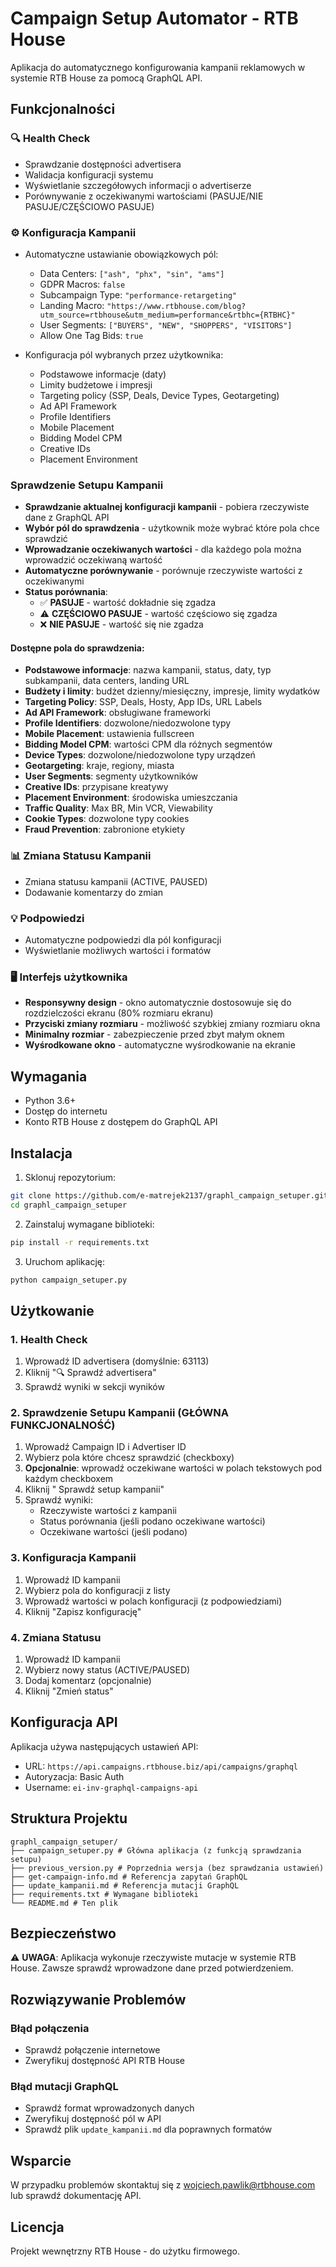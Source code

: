 # Campaign Setup Automator - RTB House

Aplikacja do automatycznego konfigurowania kampanii reklamowych w systemie RTB House za pomocą GraphQL API.

## Funkcjonalności

### 🔍 Health Check
- Sprawdzanie dostępności advertisera
- Walidacja konfiguracji systemu
- Wyświetlanie szczegółowych informacji o advertiserze
- Porównywanie z oczekiwanymi wartościami (PASUJE/NIE PASUJE/CZĘŚCIOWO PASUJE)

### ⚙️ Konfiguracja Kampanii
- Automatyczne ustawianie obowiązkowych pól:
  - Data Centers: `["ash", "phx", "sin", "ams"]`
  - GDPR Macros: `false`
  - Subcampaign Type: `"performance-retargeting"`
  - Landing Macro: `"https://www.rtbhouse.com/blog?utm_source=rtbhouse&utm_medium=performance&rtbhc={RTBHC}"`
  - User Segments: `["BUYERS", "NEW", "SHOPPERS", "VISITORS"]`
  - Allow One Tag Bids: `true`

- Konfiguracja pól wybranych przez użytkownika:
  - Podstawowe informacje (daty)
  - Limity budżetowe i impresji
  - Targeting policy (SSP, Deals, Device Types, Geotargeting)
  - Ad API Framework
  - Profile Identifiers
  - Mobile Placement
  - Bidding Model CPM
  - Creative IDs
  - Placement Environment

### Sprawdzenie Setupu Kampanii
- **Sprawdzanie aktualnej konfiguracji kampanii** - pobiera rzeczywiste dane z GraphQL API
- **Wybór pól do sprawdzenia** - użytkownik może wybrać które pola chce sprawdzić
- **Wprowadzanie oczekiwanych wartości** - dla każdego pola można wprowadzić oczekiwaną wartość
- **Automatyczne porównywanie** - porównuje rzeczywiste wartości z oczekiwanymi
- **Status porównania**:
  - ✅ **PASUJE** - wartość dokładnie się zgadza
  - ⚠️ **CZĘŚCIOWO PASUJE** - wartość częściowo się zgadza
  - ❌ **NIE PASUJE** - wartość się nie zgadza

#### Dostępne pola do sprawdzenia:
- **Podstawowe informacje**: nazwa kampanii, status, daty, typ subkampanii, data centers, landing URL
- **Budżety i limity**: budżet dzienny/miesięczny, impresje, limity wydatków
- **Targeting Policy**: SSP, Deals, Hosty, App IDs, URL Labels
- **Ad API Framework**: obsługiwane frameworki
- **Profile Identifiers**: dozwolone/niedozwolone typy
- **Mobile Placement**: ustawienia fullscreen
- **Bidding Model CPM**: wartości CPM dla różnych segmentów
- **Device Types**: dozwolone/niedozwolone typy urządzeń
- **Geotargeting**: kraje, regiony, miasta
- **User Segments**: segmenty użytkowników
- **Creative IDs**: przypisane kreatywy
- **Placement Environment**: środowiska umieszczania
- **Traffic Quality**: Max BR, Min VCR, Viewability
- **Cookie Types**: dozwolone typy cookies
- **Fraud Prevention**: zabronione etykiety

### 📊 Zmiana Statusu Kampanii
- Zmiana statusu kampanii (ACTIVE, PAUSED)
- Dodawanie komentarzy do zmian

### 💡 Podpowiedzi
- Automatyczne podpowiedzi dla pól konfiguracji
- Wyświetlanie możliwych wartości i formatów

### 🖥️ Interfejs użytkownika
- **Responsywny design** - okno automatycznie dostosowuje się do rozdzielczości ekranu (80% rozmiaru ekranu)
- **Przyciski zmiany rozmiaru** - możliwość szybkiej zmiany rozmiaru okna
- **Minimalny rozmiar** - zabezpieczenie przed zbyt małym oknem
- **Wyśrodkowane okno** - automatyczne wyśrodkowanie na ekranie

## Wymagania

- Python 3.6+
- Dostęp do internetu
- Konto RTB House z dostępem do GraphQL API

## Instalacja

1. Sklonuj repozytorium:
```bash
git clone https://github.com/e-matrejek2137/graphl_campaign_setuper.git
cd graphl_campaign_setuper
```

2. Zainstaluj wymagane biblioteki:
```bash
pip install -r requirements.txt
```

3. Uruchom aplikację:
```bash
python campaign_setuper.py
```

## Użytkowanie

### 1. Health Check
1. Wprowadź ID advertisera (domyślnie: 63113)
2. Kliknij "🔍 Sprawdź advertisera"
3. Sprawdź wyniki w sekcji wyników

### 2. Sprawdzenie Setupu Kampanii (GŁÓWNA FUNKCJONALNOŚĆ)
1. Wprowadź Campaign ID i Advertiser ID
2. Wybierz pola które chcesz sprawdzić (checkboxy)
3. **Opcjonalnie**: wprowadź oczekiwane wartości w polach tekstowych pod każdym checkboxem
4. Kliknij " Sprawdź setup kampanii"
5. Sprawdź wyniki:
   - Rzeczywiste wartości z kampanii
   - Status porównania (jeśli podano oczekiwane wartości)
   - Oczekiwane wartości (jeśli podano)

### 3. Konfiguracja Kampanii
1. Wprowadź ID kampanii
2. Wybierz pola do konfiguracji z listy
3. Wprowadź wartości w polach konfiguracji (z podpowiedziami)
4. Kliknij "Zapisz konfigurację"

### 4. Zmiana Statusu
1. Wprowadź ID kampanii
2. Wybierz nowy status (ACTIVE/PAUSED)
3. Dodaj komentarz (opcjonalnie)
4. Kliknij "Zmień status"

## Konfiguracja API

Aplikacja używa następujących ustawień API:
- URL: `https://api.campaigns.rtbhouse.biz/api/campaigns/graphql`
- Autoryzacja: Basic Auth
- Username: `ei-inv-graphql-campaigns-api`

## Struktura Projektu

```
graphl_campaign_setuper/
├── campaign_setuper.py # Główna aplikacja (z funkcją sprawdzania setupu)
├── previous_version.py # Poprzednia wersja (bez sprawdzania ustawień)
├── get-campaign-info.md # Referencja zapytań GraphQL
├── update_kampanii.md # Referencja mutacji GraphQL
├── requirements.txt # Wymagane biblioteki
└── README.md # Ten plik
```

## Bezpieczeństwo

⚠️ **UWAGA**: Aplikacja wykonuje rzeczywiste mutacje w systemie RTB House. Zawsze sprawdź wprowadzone dane przed potwierdzeniem.

## Rozwiązywanie Problemów

### Błąd połączenia
- Sprawdź połączenie internetowe
- Zweryfikuj dostępność API RTB House

### Błąd mutacji GraphQL
- Sprawdź format wprowadzonych danych
- Zweryfikuj dostępność pól w API
- Sprawdź plik `update_kampanii.md` dla poprawnych formatów

## Wsparcie

W przypadku problemów skontaktuj się z wojciech.pawlik@rtbhouse.com lub sprawdź dokumentację API.

## Licencja

Projekt wewnętrzny RTB House - do użytku firmowego.

